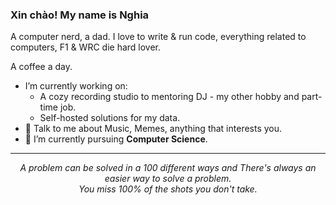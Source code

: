 ### Xin chào! My name is Nghia

A computer nerd, a dad. I love to write & run code, everything related to computers, F1 & WRC die hard lover.

A coffee a day. 
- I’m currently working on:
	- A cozy recording studio to mentoring DJ - my other hobby and part-time job.
	- Self-hosted solutions for my data.
- 💬 Talk to me about Music, Memes, anything that interests you.
- 🌱 I’m currently pursuing **Computer Science**.

<hr>
<p align="center">
   <i>A problem can be solved in a 100 different ways and There's always an easier way to solve a problem.</i>
   <br />
   <i>You miss 100% of the shots you don't take.</i>
</p>
